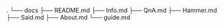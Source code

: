 .
└── docs
    ├── README.md
    ├── Info.md
    ├── QnA.md
    ├── Hammer.md
    ├── Said.md
    ├── About.md
    └── guide.md
